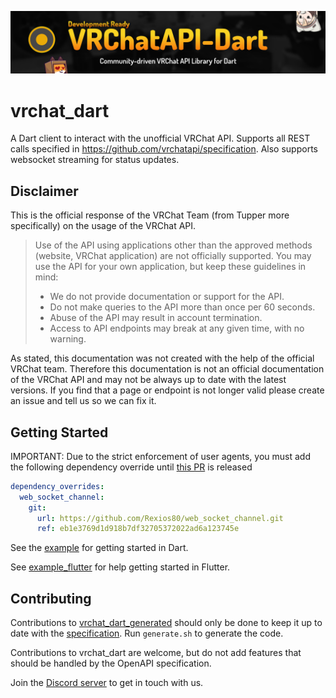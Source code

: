 ![](https://github.com/vrchatapi/vrchatapi.github.io/blob/main/static/assets/img/lang/lang_dart_banner_1500x300.png?raw=true)

# vrchat_dart

A Dart client to interact with the unofficial VRChat API. Supports all REST calls specified in https://github.com/vrchatapi/specification. Also supports websocket streaming for status updates.

## Disclaimer

This is the official response of the VRChat Team (from Tupper more specifically) on the usage of the VRChat API.

> Use of the API using applications other than the approved methods (website, VRChat application) are not officially supported. You may use the API for your own application, but keep these guidelines in mind:
> * We do not provide documentation or support for the API.
> * Do not make queries to the API more than once per 60 seconds.
> * Abuse of the API may result in account termination.
> * Access to API endpoints may break at any given time, with no warning.

As stated, this documentation was not created with the help of the official VRChat team. Therefore this documentation is not an official documentation of the VRChat API and may not be always up to date with the latest versions. If you find that a page or endpoint is not longer valid please create an issue and tell us so we can fix it.

## Getting Started

IMPORTANT: Due to the strict enforcement of user agents, you must add the following dependency override until [this PR](https://github.com/dart-lang/web_socket_channel/pull/259) is released
```yaml
dependency_overrides:
  web_socket_channel:
    git:
      url: https://github.com/Rexios80/web_socket_channel.git
      ref: eb1e3769d1d918b7df32705372022ad6a123745e
```

See the [example](https://github.com/vrchatapi/vrchatapi-dart/blob/master/vrchat_dart/example/main.dart) for getting started in Dart.

See [example_flutter](https://github.com/vrchatapi/vrchatapi-dart/tree/master/vrchat_dart/example_flutter) for help getting started in Flutter.

## Contributing

Contributions to [vrchat_dart_generated](https://pub.dev/packages/vrchat_dart_generated) should only be done to keep it up to date with the [specification](https://github.com/vrchatapi/specification). Run `generate.sh` to generate the code.

Contributions to vrchat_dart are welcome, but do not add features that should be handled by the OpenAPI specification.

Join the [Discord server](https://discord.gg/Ge2APMhPfD) to get in touch with us.
